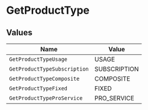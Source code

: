 # GetProductType


## Values

| Name                         | Value                        |
| ---------------------------- | ---------------------------- |
| `GetProductTypeUsage`        | USAGE                        |
| `GetProductTypeSubscription` | SUBSCRIPTION                 |
| `GetProductTypeComposite`    | COMPOSITE                    |
| `GetProductTypeFixed`        | FIXED                        |
| `GetProductTypeProService`   | PRO_SERVICE                  |